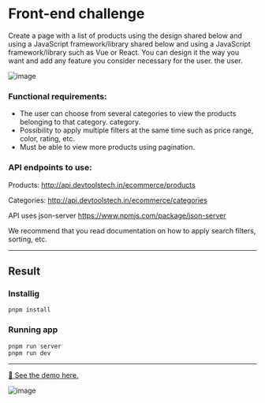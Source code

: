 # Front-end challenge

Create a page with a list of products using the design shared below and using a JavaScript framework/library
shared below and using a JavaScript framework/library such as Vue or React. You can
design it the way you want and add any feature you consider necessary for the user.
the user.

![image](https://user-images.githubusercontent.com/34925280/197419796-b784d9d6-385b-49bb-ae9a-00fec4950084.png)

### Functional requirements:

- The user can choose from several categories to view the products belonging to that category.
  category.
- Possibility to apply multiple filters at the same time such as price range, color, rating, etc.
- Must be able to view more products using pagination.

### API endpoints to use:

Products: http://api.devtoolstech.in/ecommerce/products

Categories: http://api.devtoolstech.in/ecommerce/categories

API uses json-server https://www.npmjs.com/package/json-server

We recommend that you read
documentation on how to apply search filters, sorting, etc.

---
## Result

### Installig

```
pnpm install
```

### Running app

```
pnpm run server
pnpm run dev
```

<hr>

[🚀 See the demo here.](https://front-end-challenge-2-8kgh.vercel.app/)

![image](https://user-images.githubusercontent.com/34925280/205515111-f1f42f15-2a12-4e9c-ba4d-cf69401f5aca.png)

